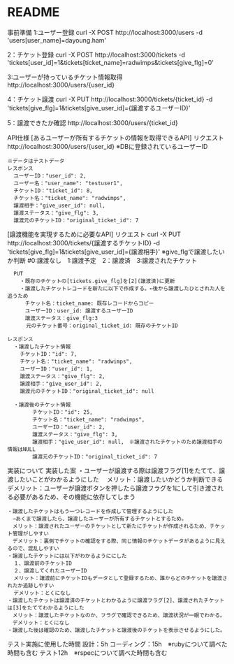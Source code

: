 # README

事前準備
  1:ユーザー登録
  curl -X POST http://localhost:3000/users -d 'users[user_name]=dayoung.ham'

  2：チケット登録
  curl -X POST http://localhost:3000/tickets -d 'tickets[user_id]=1&tickets[ticket_name]=radwimps&tickets[give_flg]=0'

  3:ユーザーが持っているチケット情報取得
  http://localhost:3000/users/{user_id}

  4：チケット譲渡
  curl -X PUT http://localhost:3000/tickets/{ticket_id} -d 'tickets[give_flg]=1&tickets[give_user_id]={譲渡するユーザーID}'

  5：譲渡できたか確認
  http://localhost:3000/users/{ticket_id}

API仕様
  [あるユーザーが所有するチケットの情報を取得できるAPI]
    リクエスト
      http://localhost:3000/users/{user_id}
      ※DBに登録されているユーザーID

    ※データはテストデータ
    レスポンス
      ユーザーID："user_id": 2,
      ユーザー名："user_name": "testuser1",
      チケットID："ticket_id": 8,
      チケット名："ticket_name": "radwimps",
      譲渡相手："give_user_id": null,
      譲渡ステータス："give_flg": 3,
      譲渡元のチケットID："original_ticket_id": 7

  [譲渡機能を実現するために必要なAPI]
    リクエスト
    curl -X PUT http://localhost:3000/tickets/{譲渡するチケットID} -d 'tickets[give_flg]=1&tickets[give_user_id]={譲渡相手}'
      ※give_flgで譲渡したいか判断 #0:譲渡なし　1:譲渡予定　2：譲渡済　3:譲渡されたチケット

      PUT
        ・既存のチケットの[tickets.give_flg]を[2](譲渡済)に更新
        ・譲渡したチケットレコードを新たに以下で作成する。←後から譲渡したひとされた人を追うため
        　チケット名：ticket_name: 既存レコードからコピー
        　ユーザーID：user_id: 譲渡するユーザーID
        　譲渡ステータス：give_flg:3
          元のチケット番号：original_ticket_id: 既存のチケットID

    レスポンス
      ・譲渡したチケット情報
        チケットID："id": 7,
        チケット名："ticket_name": "radwimps",
        ユーザーID："user_id": 1,
        譲渡ステータス："give_flg": 2,
        譲渡相手："give_user_id": 2,
        譲渡元のチケットID："original_ticket_id": null

      ・譲渡後のチケット情報
            チケットID："id": 25,
            チケット名："ticket_name": "radwimps",
            ユーザーID："user_id": 2,
            譲渡ステータス："give_flg": 3,
            譲渡相手："give_user_id": null,　※譲渡されたチケットのため譲渡相手の情報はNULL
            譲渡元のチケットID："original_ticket_id": 7

実装について
  実装した案
    ・ユーザーが譲渡する際は譲渡フラグ[1]をたてて、譲渡したいことがわかるようにした
    　メリット：譲渡したいかどうか判断できる　
    　デメリット：ユーザーが譲渡ボタンを押したら譲渡フラグを1にして引き渡される必要があるため、その機能に依存してしまう

    ・譲渡したチケットはもう一つレコードを作成して管理するようにした
    　→あくまで譲渡したら、譲渡したユーザーが所有するチケットとするため。
    　メリット：譲渡されたユーザーのチケットとして新たにチケットが作成されるため、チケット管理がしやすい
    　デメリット：裏側でチケットの確認をする際、同じ情報のチケットデータがあるように見えるので、混乱しやすい
    ・譲渡したチケットには以下がわかるようににした
      １、譲渡前のチケットID
      ２、譲渡してくれたユーザーID
      メリット：譲渡前にチケットIDもデータとして登録するため、誰からどのチケットを譲渡されたか追跡しやすい
      デメリット：とくになし
    ・譲渡したチケットは譲渡済のチケットとわかるように譲渡フラグ[2]、譲渡されたチケットは[3]をたててわかるようにした
    　メリット：譲渡したチケットなのか、フラグで確認できるため、譲渡状況が一眼でわかる。
    　デメリット：とくになし
    ・譲渡した後は確認のため、譲渡したチケットと譲渡後のチケットを表示させるようにした。

テスト実施に使用した時間
  設計：5h
  コーディング：15h　※rubyについて調べた時間も含む
  テスト12h　※rspecについて調べた時間も含む
